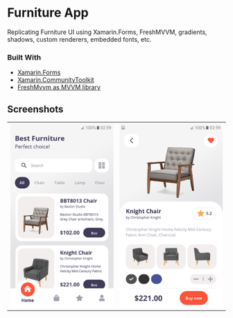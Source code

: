 <h1>Furniture App</h1>
Replicating Furniture UI using Xamarin.Forms, FreshMVVM, gradients, shadows, custom renderers, embedded fonts, etc.

### Built With

* [Xamarin.Forms](https://docs.microsoft.com/en-us/xamarin/xamarin-forms/)
* [Xamarin.CommunityToolkit](https://docs.microsoft.com/en-us/xamarin/community-toolkit/)
* [FreshMvvm as MVVM library](https://github.com/rid00z/FreshMvvm)

## Screenshots
<table>
<tbody>
  <tr>
    <th class="tg-0lax"><img src="https://github.com/reminmax/FurnitureApp/blob/master/Screenshots/Screenshot_1.png?raw=true" Width="240" /></th>
    <th class="tg-0lax"><img src="https://github.com/reminmax/FurnitureApp/blob/master/Screenshots/Screenshot_2.png?raw=true" Width="240" /></th>
  </tr>
</tbody>
</table>
